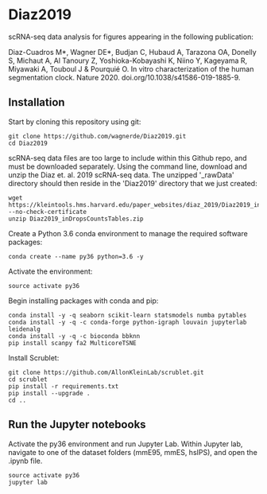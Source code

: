 # Diaz2019
scRNA-seq data analysis for figures appearing in the following publication: 

Diaz-Cuadros M*, Wagner DE*, Budjan C, Hubaud A, Tarazona OA, Donelly S, Michaut A, Al Tanoury Z, Yoshioka-Kobayashi K, Niino Y, Kageyama R, Miyawaki A, Touboul J & Pourquié O. In vitro characterization of the human segmentation clock.  Nature 2020. doi.org/10.1038/s41586-019-1885-9. 

## Installation
Start by cloning this repository using git:
```
git clone https://github.com/wagnerde/Diaz2019.git
cd Diaz2019
```
scRNA-seq data files are too large to include within this Github repo, and must be downloaded separately.  Using the command line, download and unzip the Diaz et. al. 2019 scRNA-seq data. The unzipped '\_rawData' directory should then reside in the  'Diaz2019' directory that we just created:  
```
wget https://kleintools.hms.harvard.edu/paper_websites/diaz_2019/Diaz2019_inDropsCountsTables.zip --no-check-certificate
unzip Diaz2019_inDropsCountsTables.zip
```
Create a Python 3.6 conda environment to manage the required software packages:
```
conda create --name py36 python=3.6 -y
```
Activate the environment:
```
source activate py36
```
Begin installing packages with conda and pip:
```  
conda install -y -q seaborn scikit-learn statsmodels numba pytables
conda install -y -q -c conda-forge python-igraph louvain jupyterlab leidenalg
conda install -y -q -c bioconda bbknn
pip install scanpy fa2 MulticoreTSNE
```
Install Scrublet:
```
git clone https://github.com/AllonKleinLab/scrublet.git
cd scrublet
pip install -r requirements.txt
pip install --upgrade .
cd ..
```

## Run the Jupyter notebooks
Activate the py36 environment and run Jupyter Lab.  Within Jupyter lab, navigate to one of the dataset folders (mmE95, mmES, hsIPS), and open the .ipynb file.
```
source activate py36
jupyter lab
```



